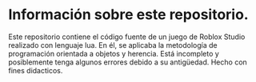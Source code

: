 # Información sobre este repositorio.

Este repositorio contiene el código fuente de un juego de Roblox Studio realizado con lenguaje lua. En él, se aplicaba la metodología de programación orientada a objetos y herencia. 
Está incompleto y posiblemente tenga algunos errores debido a su antigüedad. 
Hecho con fines didacticos.

